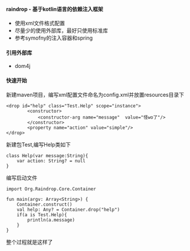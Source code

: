 #### raindrop - 基于kotlin语言的依赖注入框架
* 使用xml文件格式配置
* 尽量少的使用外部库，最好只使用标准库
* 参考symofny的注入容器和spring

#### 引用外部库
*  dom4j

#### 快速开始
新建maven项目，编写xml配置文件命名为config.xml并放置resources目录下

```
<drop id="help" class="Test.Help" scope="instance">
        <constructor> 
            <constructor-arg name="message"  value="怪wo了"/>
        </constructor>
        <property name="action" value="simple"/>
</drop>
```

新建包Test,编写Help类如下

```
class Help(var message:String){
    var action: String? = null
}
```

编写启动文件

```
import Org.Raindrop.Core.Container

fun main(argv: Array<String>) {
    Container.construct()
    val help: Any? = Container.drop("help")
    if(a is Test.Help){
        println(a.message)
    }
}
```

整个过程就是这样了